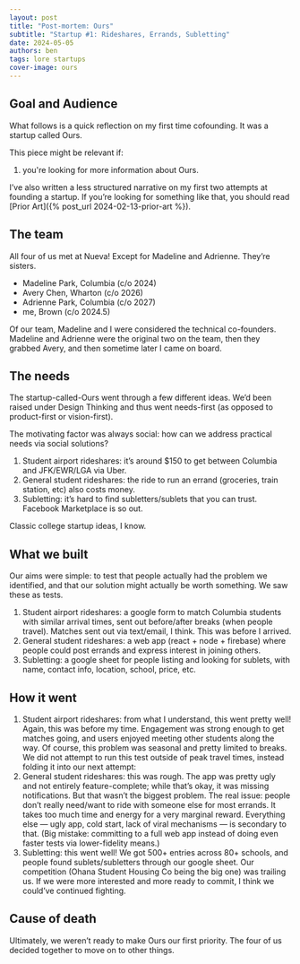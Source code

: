 ```yaml
---
layout: post
title: "Post-mortem: Ours"
subtitle: "Startup #1: Rideshares, Errands, Subletting"
date: 2024-05-05
authors: ben
tags: lore startups
cover-image: ours
---
```

## Goal and Audience

What follows is a quick reflection on my first time cofounding. It was a startup called Ours.

This piece might be relevant if:

1. you're looking for more information about Ours.

I’ve also written a less structured narrative on my first two attempts at founding a startup. If you’re looking for something like that, you should read [Prior Art]({% post_url 2024-02-13-prior-art %}).

## The team

All four of us met at Nueva! Except for Madeline and Adrienne. They’re sisters.

- Madeline Park, Columbia (c/o 2024)
- Avery Chen, Wharton (c/o 2026)
- Adrienne Park, Columbia (c/o 2027)
- me, Brown (c/o 2024.5)

Of our team, Madeline and I were considered the technical co-founders. Madeline and Adrienne were the original two on the team, then they grabbed Avery, and then sometime later I came on board.

## The needs

The startup-called-Ours went through a few different ideas. We’d been raised under Design Thinking and thus went needs-first (as opposed to product-first or vision-first).

The motivating factor was always social: how can we address practical needs via social solutions?

1. Student airport rideshares: it’s around $150 to get between Columbia and JFK/EWR/LGA via Uber.
2. General student rideshares: the ride to run an errand (groceries, train station, etc) also costs money.
3. Subletting: it’s hard to find subletters/sublets that you can trust. Facebook Marketplace is so out.

Classic college startup ideas, I know.

## What we built

Our aims were simple: to test that people actually had the problem we identified, and that our solution might actually be worth something. We saw these as tests.

1. Student airport rideshares: a google form to match Columbia students with similar arrival times, sent out before/after breaks (when people travel). Matches sent out via text/email, I think. This was before I arrived.
2. General student rideshares: a web app (react + node + firebase) where people could post errands and express interest in joining others.
3. Subletting: a google sheet for people listing and looking for sublets, with name, contact info, location, school, price, etc.

## How it went

1. Student airport rideshares: from what I understand, this went pretty well! Again, this was before my time. Engagement was strong enough to get matches going, and users enjoyed meeting other students along the way. Of course, this problem was seasonal and pretty limited to breaks. We did not attempt to run this test outside of peak travel times, instead folding it into our next attempt:
2. General student rideshares: this was rough. The app was pretty ugly and not entirely feature-complete; while that’s okay, it was missing notifications. But that wasn’t the biggest problem. The real issue: people don’t really need/want to ride with someone else for most errands. It takes too much time and energy for a very marginal reward. Everything else — ugly app, cold start, lack of viral mechanisms — is secondary to that. (Big mistake: committing to a full web app instead of doing even faster tests via lower-fidelity means.)
3. Subletting: this went well! We got 500+ entries across 80+ schools, and people found sublets/subletters through our google sheet. Our competition (Ohana Student Housing Co being the big one) was trailing us. If we were more interested and more ready to commit, I think we could’ve continued fighting.

## Cause of death

Ultimately, we weren’t ready to make Ours our first priority. The four of us decided together to move on to other things.
